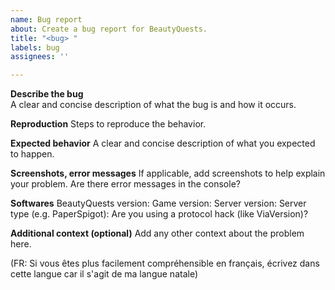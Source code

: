 ```yaml
---
name: Bug report
about: Create a bug report for BeautyQuests.
title: "<bug> "
labels: bug
assignees: ''

---
```


**Describe the bug**	
A clear and concise description of what the bug is and how it occurs.

**Reproduction**
Steps to reproduce the behavior.

**Expected behavior**
A clear and concise description of what you expected to happen.

**Screenshots, error messages**
If applicable, add screenshots to help explain your problem.
Are there error messages in the console?

**Softwares**
BeautyQuests version:
Game version:
Server version:
Server type (e.g. PaperSpigot):
Are you using a protocol hack (like ViaVersion)?

**Additional context (optional)**
Add any other context about the problem here.


(FR: Si vous êtes plus facilement compréhensible en français, écrivez dans cette langue car il s'agit de ma langue natale)